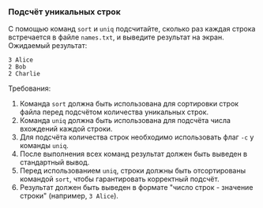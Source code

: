 
### Подсчёт уникальных строк

С помощью команд `sort` и `uniq` подсчитайте, сколько раз каждая строка встречается в файле `names.txt`, и выведите результат на экран.\
Ожидаемый результат:
```
3 Alice
2 Bob
2 Charlie
```

Требования:
1. Команда `sort` должна быть использована для сортировки строк файла перед подсчётом количества уникальных строк.
2. Команда `uniq` должна быть использована для подсчёта числа вхождений каждой строки.
3. Для подсчёта количества строк необходимо использовать флаг `-c` у команды `uniq`.
4. После выполнения всех команд результат должен быть выведен в стандартный вывод.
5. Перед использованием `uniq`, строки должны быть отсортированы командой `sort`, чтобы гарантировать корректный подсчёт.
6. Результат должен быть выведен в формате "число строк - значение строки" (например, `3 Alice`).